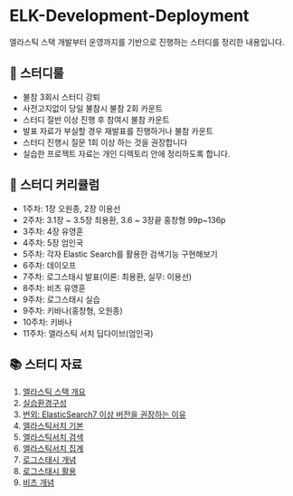 # ELK-Development-Deployment
엘라스틱 스택 개발부터 운영까지를 기반으로 진행하는 스터디를 정리한 내용입니다.

## 📖 스터디룰 
- 불참 3회시 스터디 강퇴
- 사전고지없이 당일 불참시 불참 2회 카운트
- 스터디 절반 이상 진행 후 참여시 불참 카운트
- 발표 자료가 부실할 경우 재발표를 진행하거나 불참 카운트
- 스터디 진행시 질문 1회 이상 하는 것을 권장합니다
- 실습한 프로젝트 자료는 개인 디렉토리 안에 정리하도록 합니다.


## 📌 스터디 커리큘럼
- 1주차: 1장 오원종, 2장 이용선
- 2주차: 3.1장 ~ 3.5장 최용환, 3.6 ~ 3장끝 홍창형 99p~136p
- 3주차: 4장 유영훈
- 4주차: 5장 엄인국
- 5주차: 각자 Elastic Search를 활용한 검색기능 구현해보기
- 6주차: 데이오프
- 7주차: 로그스태시 발표(이론: 최용환, 실무: 이용선)
- 8주차: 비츠 유영훈
- 9주차: 로그스태시 실습
- 9주차: 키바나(홍창형, 오원종)
- 10주차: 키바나 
- 11주차: 엘라스틱 서치 딥다이브(엄인국) 


## 📚 스터디 자료
1. [엘라스틱 스택 개요](https://wonjongoh.notion.site/1-6806de3d57414e0dbe6331bd24320de0?pvs=4)
2. [실습환경구성](https://codediary21.tistory.com/138)
3. [번외: ElasticSearch7 이상 버전을 권장하는 이유](https://codediary21.tistory.com/139)
4. [엘라스틱서치 기본](https://yanychoi.notion.site/3-1-ES-c8447a72b70a48a0b690637acdafc9f4?pvs=4)
5. [엘라스틱서치 검색](https://simuruk.notion.site/41e14b827f8b4fb8bf1327c1bf7270da?pvs=4)
6. [엘라스틱서치 집계](https://www.notion.so/acb62390457b406d98b1322430ad3df6)
7. [로그스태시 개념](https://yanychoi.notion.site/Logstash-8eb2b9660b6e4300bd495613649a881c?pvs=4)
8. [로그스태시 활용](https://codediary21.tistory.com/141)
9. [비츠 개념](https://simuruk.notion.site/7275100561c54779b95e35b810d41967?pvs=4)
